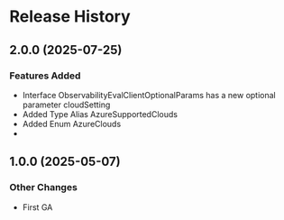 # Release History

## 2.0.0 (2025-07-25)

### Features Added
  - Interface ObservabilityEvalClientOptionalParams has a new optional parameter cloudSetting
  - Added Type Alias AzureSupportedClouds
  - Added Enum AzureClouds
  - 
## 1.0.0 (2025-05-07)

### Other Changes

  - First GA
